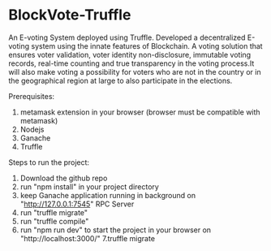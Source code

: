 # BlockVote-Truffle
An E-voting System deployed using Truffle.
Developed a decentralized E-voting system using the innate features of Blockchain. A voting solution that
ensures voter validation, voter identity non-disclosure, immutable voting records, real-time counting and true
transparency in the voting process.It will also make voting a possibility for voters who are not in the country or
in the geographical region at large to also participate in the elections.

Prerequisites:
1. metamask extension in your browser (browser must be compatible with metamask)
2. Nodejs
3. Ganache
4. Truffle

Steps to run the project:
1. Download the github repo
2. run "npm install" in your project directory
3. keep Ganache application running in background on "http://127.0.0.1:7545" RPC Server 
4. run "truffle migrate"
5. run "truffle compile"
6. run "npm run dev" to start the project in your browser on "http://localhost:3000/"
7.truffle migrate

